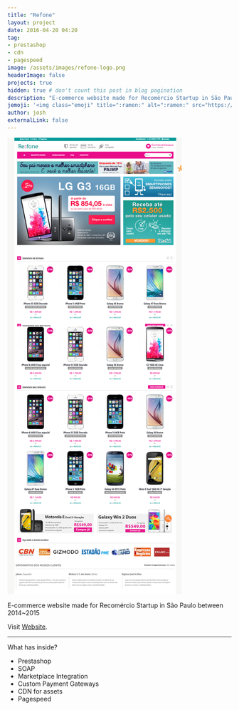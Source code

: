 ```yaml
---
title: "Refone"
layout: project
date: 2016-04-20 04:20
tag: 
- prestashop
- cdn
- pagespeed
image: /assets/images/refone-logo.png
headerImage: false
projects: true
hidden: true # don't count this post in blog pagination
description: "E-commerce website made for Recomércio Startup in São Paulo between 2014~2015"
jemoji: '<img class="emoji" title=":ramen:" alt=":ramen:" src="https://assets.github.com/images/icons/emoji/unicode/1f35c.png" height="20" width="20" align="absmiddle">'
author: josh
externalLink: false
---
```


![Website Screenshot](/assets/images/projects/refone01.png)

E-commerce website made for Recomércio Startup in São Paulo between 2014~2015 

Visit [Website](http://refone.com.br).

---

What has inside?

- Prestashop
- SOAP
- Marketplace Integration
- Custom Payment Gateways
- CDN for assets
- Pagespeed